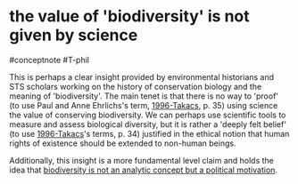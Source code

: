 # the value of 'biodiversity' is not given by science
#conceptnote #T-phil 

This is perhaps a clear insight provided by environmental historians and STS scholars working on the history of conservation biology and the meaning of 'biodiversity'. The main tenet is that there is no way to 'proof' (to use Paul and Anne Ehrlichs's term, [1996-Takacs](1996-Takacs.md), p. 35) using science the value of conserving biodiversity. We can perhaps use scientific tools to measure and assess biological diversity, but it is rather a 'deeply felt belief' (to use [1996-Takacs](1996-Takacs.md)'s terms, p. 34) justified in the ethical notion that human rights of existence should be extended to non-human beings. 

Additionally, this insight is a more fundamental level claim and holds the idea that [biodiversity is not an analytic concept but a political motivation](biodiversity%20is%20not%20an%20analytic%20concept%20but%20a%20political%20motivation.md).


